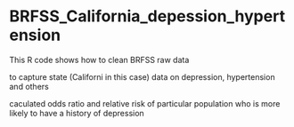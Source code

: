 # BRFSS_California_depession_hypertension

This R code shows how to clean BRFSS raw data 

to capture state (Californi in this case) data on depression, hypertension and others

caculated odds ratio and relative risk of particular population who is more likely to have a history of depression 
